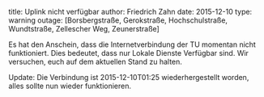 title: Uplink nicht verfügbar
author: Friedrich Zahn
date: 2015-12-10
type: warning
outage: [Borsbergstraße, Gerokstraße, Hochschulstraße, Wundtstraße, Zellescher Weg, Zeunerstraße]

Es hat den Anschein, dass die Internetverbindung der TU momentan nicht
funktioniert.  Dies bedeutet, dass nur Lokale Dienste Verfügbar sind.
Wir versuchen, euch auf dem aktuellen Stand zu halten.

Update: Die Verbindung ist 2015-12-10T01:25 wiederhergestellt worden,
alles sollte nun wieder funktionieren.
